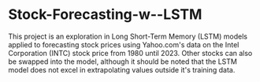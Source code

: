 # Stock-Forecasting-w--LSTM

This project is an exploration in Long Short-Term Memory (LSTM) models applied to forecasting stock prices using Yahoo.com's data on the Intel Corporation (INTC)
stock price from 1980 until 2023. Other stocks can also be swapped into the model, although it should be noted that the LSTM model does not excel in 
extrapolating values outside it's training data. 

